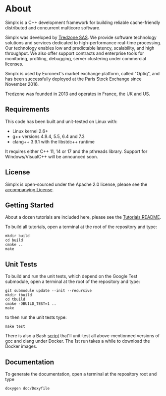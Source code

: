 # About

Simplx is a C++ development framework for building reliable cache-friendly distributed and concurrent multicore software.

Simplx was developed by [Tredzone SAS](http://www.tredzone.com). We provide software technology solutions and services dedicated to high-performance real-time processing. Our technology enables low and predictable latency, scalability, and high throughput. We also offer support contracts and enterprise tools for monitoring, profiling, debugging, server clustering under commercial licenses.

Simplx is used by Euronext's market exchange platform, called "Optiq", and has been successfully deployed at the Paris Stock Exchange since November 2016.

Tredzone was founded in 2013 and operates in France, the UK and US.


## Requirements

This code has been built and unit-tested on Linux with:

- Linux kernel 2.6+
- g++ versions 4.9.4, 5.5, 6.4 and 7.3
- clang++ 3.9.1 with the libstdc++ runtime

It requires either C++ 11, 14 or 17 and the pthreads library. Support for Windows/VisualC++ will be announced soon.


## License

Simplx is open-sourced under the Apache 2.0 license, please see the [accompanying License](./LICENSE).  


## Getting Started

About a dozen tutorials are included here, please see the [Tutorials README](./tutorials/README.md).

To build all tutorials, open a terminal at the root of the repository and type:

```
mkdir build
cd build
cmake ..
make
```


## Unit Tests

To build and run the unit tests, which depend on the Google Test submodule, open a terminal at the root of the repository and type:

```
git submodule update --init --recursive
mkdir tbuild
cd tbuild
cmake -DBUILD_TEST=1 ..
make
```

to then run the unit tests type:

```
make test
```

There is also a Bash [script](./test/docker_test.sh) that'll unit-test all above-mentionned versions of gcc and clang under Docker. The 1st run takes a while to download the Docker images.


## Documentation

To generate the documentation, open a terminal at the repository root and type

```
doxygen doc/Doxyfile
```

